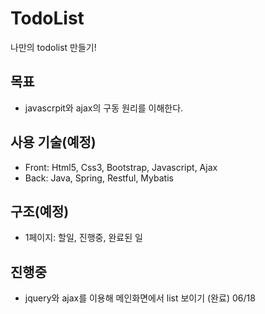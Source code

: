 # TodoList
나만의 todolist 만들기!

## 목표
- javascrpit와 ajax의 구동 원리를 이해한다.

## 사용 기술(예정)
- Front: Html5, Css3, Bootstrap, Javascript, Ajax
- Back: Java, Spring, Restful, Mybatis

## 구조(예정)
- 1페이지: 할일, 진행중, 완료된 일

## 진행중
- jquery와 ajax를 이용해 메인화면에서 list 보이기 (완료) 06/18
